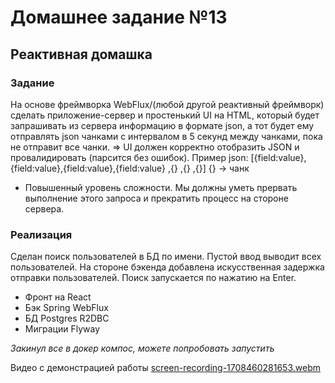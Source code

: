 # Домашнее задание №13
## Реактивная домашка
### Задание
На основе фреймворка WebFlux/(любой другой реактивный фреймворк)
сделать приложение-сервер и простенький UI на HTML, который будет
запрашивать из сервера информацию в формате json, а тот будет ему
отправлять json чанками с интервалом в 5 секунд между чанками, пока не
отправит все чанки.
=> UI должен корректно отобразить JSON и провалидировать (парсится без
ошибок).
Пример json: [{field:value},{field:value},{field:value},{field:value} ,{} ,{} ,{}]
{} -> чанк
* Повышенный уровень сложности. Мы должны уметь прервать выполнение
  этого запроса и прекратить процесс на стороне сервера.

### Реализация
Сделан поиск пользователей в БД по имени. Пустой ввод выводит всех пользователей. На стороне бэкенда добавлена искусственная задержка отправки пользователей. Поиск запускается по нажатию на Enter.
+ Фронт на React
+ Бэк Spring WebFlux
+ БД Postgres R2DBC
+ Миграции Flyway

*Закинул все в докер компос, можете попробовать запустить*

Видео с демонстрацией работы [screen-recording-1708460281653.webm](screen-recording-1708460281653.webm)